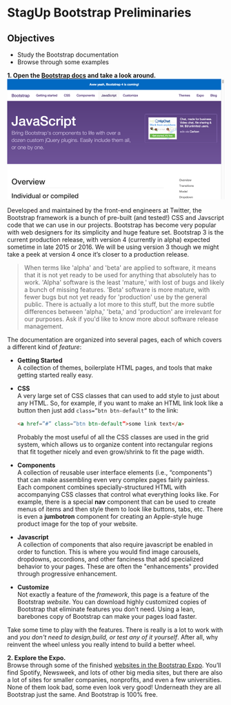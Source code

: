 # StagUp Bootstrap Preliminaries

## Objectives
* Study the Bootstrap documentation
* Browse through some examples

**1. Open the [Bootstrap docs](http://getbootstrap.com) and take a look around.**  
  ![](images/prelim1.png)

   Developed and maintained by the front-end engineers at Twitter, the Bootstrap framework is a bunch of pre-built (and tested!) CSS and Javscript code that we can use in our projects. Bootstrap has become very popular with web designers for its simplicity and huge feature set. Bootstrap 3 is the current production release, with version 4 (currently in alpha) expected sometime in late 2015 or 2016. We will be using version 3 though we might take a peek at version 4 once it’s closer to a production release.

   > When terms like 'alpha' and 'beta' are applied to software, it means that it is not yet ready to be used for anything that absolutely has to work. 'Alpha' software is the least 'mature,' with lost of bugs and likely a bunch of missing features. 'Beta' software is more mature, with fewer bugs but not yet ready for 'production' use by the general public. There is actually a lot more to this stuff, but the more subtle differences between 'alpha,' 'beta,' and 'production' are irrelevant for our purposes. Ask if you'd like to know more about software release management.

  The documentation are organized into several pages, each of which covers a different kind of *feature*:
  * **Getting Started**  
    A collection of themes, boilerplate HTML pages, and tools that make getting started really easy.
  * **CSS**  
    A very large set of CSS classes that can used to add style to just about any HTML. So, for example, if you want to make an HTML link look like a button then just add `class=”btn btn-default”` to the link:

    ```html
    <a href=”#” class=”btn btn-default”>some link text</a>
    ```

    Probably the most useful of all the CSS classes are used in the grid system, which allows us to organize content into rectangular regions that fit together nicely and even grow/shrink to fit the page width.
  * **Components**  
    A collection of reusable user interface elements (i.e., “components") that can make assembling even very complex pages fairly painless. Each component combines specially-structured HTML with accompanying CSS classes that control what everything looks like. For example, there is a special **nav** component that can be used to create menus of items and then style them to look like buttons, tabs, etc. There is even a **jumbotron** component for creating an Apple-style huge product image for the top of your website.
  * **Javascript**  
    A collection of components that also require javascript be enabled in order to function. This is where you would find image carousels, dropdowns, accordions, and other fanciness that add specialized behavior to your pages. These are often the "enhancements" provided through progressive enhancement.
  * **Customize**   
    Not exactly a feature of the *framework*, this page is a feature of the Bootstrap *website*. You can download highly customized copies of Bootstrap that eliminate features you don’t need. Using a lean, barebones copy of Bootstrap can make your pages load faster.

Take some time to play with the features. There is really is a lot to work with and *you don't need to design,build, or test  any of it yourself*. After all, why reinvent the wheel unless you really intend to build a better wheel.

**2. Explore the Expo.**  
Browse through some of the finished [websites in the  Bootstrap Expo](http://expo.getbootstrap.com). You’ll find Spotify, Newsweek, and lots of other big media sites, but there are also a lot of sites for smaller companies, nonprofits, and even a few universities. None of them look bad, some even look very good! Underneath they are all Bootstrap just the same. And Bootstrap is 100% free.     
